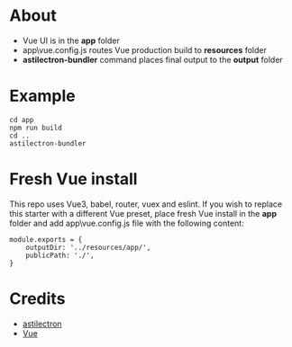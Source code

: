 # About

- Vue UI is in the **app** folder
- app\vue.config.js routes Vue production build to **resources** folder
- **astilectron-bundler** command places final output to the **output** folder

# Example

```
cd app
npm run build
cd ..
astilectron-bundler
```

# Fresh Vue install

This repo uses Vue3, babel, router, vuex and eslint. If you wish to replace this starter with a different Vue preset, place fresh Vue install in the **app** folder and add app\vue.config.js file with the following content:

```
module.exports = {
    outputDir: '../resources/app/',
    publicPath: './',
}
```

# Credits

- [astilectron](https://github.com/asticode/go-astilectron)
- [Vue](https://vuejs.org)

